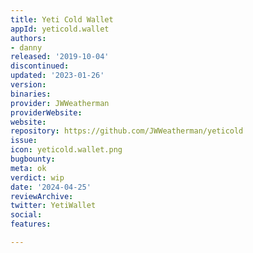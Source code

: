 ```yaml
---
title: Yeti Cold Wallet
appId: yeticold.wallet
authors:
- danny
released: '2019-10-04'
discontinued: 
updated: '2023-01-26'
version: 
binaries: 
provider: JWWeatherman
providerWebsite: 
website: 
repository: https://github.com/JWWeatherman/yeticold
issue: 
icon: yeticold.wallet.png
bugbounty: 
meta: ok
verdict: wip
date: '2024-04-25'
reviewArchive: 
twitter: YetiWallet
social: 
features: 

---
```


